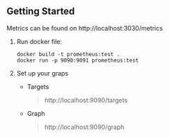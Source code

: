 ## Getting Started

Metrics can be found on http://localhost:3030/metrics

1. Run docker file:
   ```
   docker build -t prometheus:test .
   docker run -p 9090:9091 prometheus:test
   ```
2. Set up your graps

   - Targets

     > http://localhost:9090/targets

   - Graph
     > http://localhost:9090/graph
